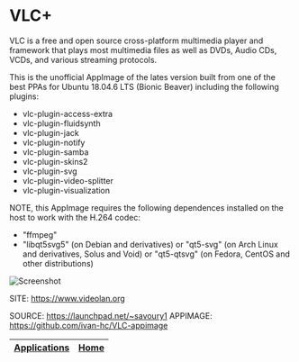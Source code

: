 # VLC+

 VLC is a free and open source cross-platform multimedia player 
 and framework that plays most multimedia files as  well as 
 DVDs, Audio CDs, VCDs, and various streaming  protocols. 
 
 This is the unofficial AppImage of the lates version built
 from one of the best PPAs for Ubuntu 18.04.6 LTS (Bionic Beaver)
 including the following plugins:

 * vlc-plugin-access-extra
 * vlc-plugin-fluidsynth
 * vlc-plugin-jack
 * vlc-plugin-notify
 * vlc-plugin-samba
 * vlc-plugin-skins2
 * vlc-plugin-svg
 * vlc-plugin-video-splitter
 * vlc-plugin-visualization
 
 NOTE, this AppImage requires the following dependences installed 
 on the host to work with the H.264 codec:
 - "ffmpeg"
 - "libqt5svg5" (on Debian and derivatives) or "qt5-svg" (on Arch 
   Linux and derivatives, Solus and Void) or "qt5-qtsvg" (on 
   Fedora, CentOS and other distributions)
 
 ![Screenshot](https://upload.wikimedia.org/wikipedia/commons/d/d7/Vlc.png)
 
 SITE: https://www.videolan.org

 SOURCE: https://launchpad.net/~savoury1
 APPIMAGE: https://github.com/ivan-hc/VLC-appimage

 | [Applications](https://portable-linux-apps.github.io/apps.html) | [Home](https://portable-linux-apps.github.io)
 | --- | --- |
